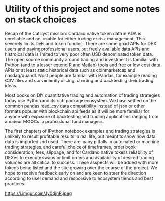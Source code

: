 # Utility of this project and some notes on stack choices

Recap of the Catalyst mission: Cardano native token data in ADA is unreliable and not usable for either trading or risk management. This severely limits DeFi and token funding. There are some good APIs for DEX users and paying professional users, but freely available data APIs and histroical data is limited to very poor often USD denominated token data. The open source community around trading and investment is familiar with Python (and to a lesser extend R and Matlab) tools and free or low cost data APIs or at least static historical data such as coinmarketcap and nasdaq/quandl. Most people are familiar with Pandas, for example reading CSV files and conveniently slicing, charting and backtesting their trading ideas.

Most books on DIY quantitative trading and automation of trading strategies today use Python and its rich package ecosystem. We have settled on the common pandas read_csv data compatibility instead of json or other formats popular with blockchain api feeds as it will be more familiar for anyone with exposure of backtesting and trading applications ranging from amateur MOOCs to professional fund managers.

The first chapters of IPython notebook examples and trading strategies is unlikely to result profitable results in real life, but meant to show how data data is imported and used. There are many pitfalls in automated or machine trading strategies, and careful choice of timeframes, order book consideration, fees, slippage, and for Cardano native tokens reliability of DEXes to execute swaps or limit orders and availability of desired trading volumes are all critical to success. These asspects will be added with more tokens being listed and the site growing over the course of the project. We hope to receive feedback early on and are keen to steer the direction according to user demand and responsive to ecosystem trends and best practices.

https://i.imgur.com/Jy0djnR.jpeg
